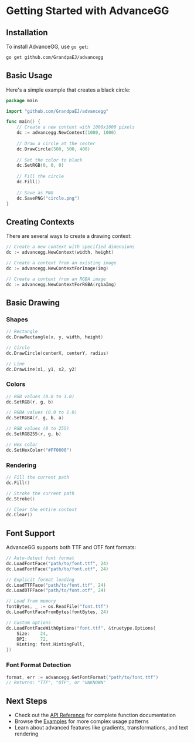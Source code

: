 # Getting Started with AdvanceGG

## Installation

To install AdvanceGG, use `go get`:

```bash
go get github.com/GrandpaEJ/advancegg
```

## Basic Usage

Here's a simple example that creates a black circle:

```go
package main

import "github.com/GrandpaEJ/advancegg"

func main() {
    // Create a new context with 1000x1000 pixels
    dc := advancegg.NewContext(1000, 1000)
    
    // Draw a circle at the center
    dc.DrawCircle(500, 500, 400)
    
    // Set the color to black
    dc.SetRGB(0, 0, 0)
    
    // Fill the circle
    dc.Fill()
    
    // Save as PNG
    dc.SavePNG("circle.png")
}
```

## Creating Contexts

There are several ways to create a drawing context:

```go
// Create a new context with specified dimensions
dc := advancegg.NewContext(width, height)

// Create a context from an existing image
dc := advancegg.NewContextForImage(img)

// Create a context from an RGBA image
dc := advancegg.NewContextForRGBA(rgbaImg)
```

## Basic Drawing

### Shapes

```go
// Rectangle
dc.DrawRectangle(x, y, width, height)

// Circle
dc.DrawCircle(centerX, centerY, radius)

// Line
dc.DrawLine(x1, y1, x2, y2)
```

### Colors

```go
// RGB values (0.0 to 1.0)
dc.SetRGB(r, g, b)

// RGBA values (0.0 to 1.0)
dc.SetRGBA(r, g, b, a)

// RGB values (0 to 255)
dc.SetRGB255(r, g, b)

// Hex color
dc.SetHexColor("#FF0000")
```

### Rendering

```go
// Fill the current path
dc.Fill()

// Stroke the current path
dc.Stroke()

// Clear the entire context
dc.Clear()
```

## Font Support

AdvanceGG supports both TTF and OTF font formats:

```go
// Auto-detect font format
dc.LoadFontFace("path/to/font.ttf", 24)
dc.LoadFontFace("path/to/font.otf", 24)

// Explicit format loading
dc.LoadTTFFace("path/to/font.ttf", 24)
dc.LoadOTFFace("path/to/font.otf", 24)

// Load from memory
fontBytes, _ := os.ReadFile("font.ttf")
dc.LoadFontFaceFromBytes(fontBytes, 24)

// Custom options
dc.LoadFontFaceWithOptions("font.ttf", &truetype.Options{
    Size:    24,
    DPI:     72,
    Hinting: font.HintingFull,
})
```

### Font Format Detection

```go
format, err := advancegg.GetFontFormat("path/to/font.ttf")
// Returns: "TTF", "OTF", or "UNKNOWN"
```

## Next Steps

- Check out the [API Reference](api-reference.md) for complete function documentation
- Browse the [Examples](examples.md) for more complex usage patterns
- Learn about advanced features like gradients, transformations, and text rendering
